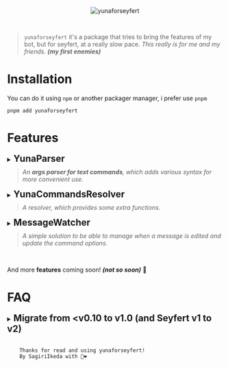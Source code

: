 <center>
<img src="https://i.imgur.com/brbipcY.png" alt="yunaforseyfert"  style="max-width: 80%; padding-bottom: 30px"/>
</center>

> ` yunaforseyfert ` it's a package that tries to bring the features of my bot, but for seyfert, at a really slow pace. 
> *This really is for me and my friends. **(my first enemies)***

# Installation 

You can do it using `npm` or another packager manager, i prefer use  `pnpm`

```
pnpm add yunaforseyfert
```

# Features

<details>
  <summary>
    <h2 style="display: inline">YunaParser</h2>
    <br/>
    <blockquote style="padding-left:10px;margin-top:10px">
    <i>An <strong>args parser for text commands</strong>,
    which adds various syntax for more convenient use.</i>
    </blockquote>
  </summary>

### Installation

After you install `yunaforseyfert` you need to import `Yuna` like this:

```js
import { Yuna } from "yunaforseyfert";
```

Then, you need to add it as seyfert's default argsParser, as follows:

```js
import { HandleCommand } from "seyfert/lib/commands/handle";
import { Yuna } from "yunaforseyfert";

class YourHandleCommand extends HandleCommand {
    argsParser = Yuna.parser(); // Here are the settings, but that will be explained below
}

// your bot's client
client.setServices({
    handleCommand: YourHandleCommand,
});

```

And now, the magic will begin!

### How this works, and what do?

Let's say you have the following command

```js
const options = {
  first: createStringOption({
    description: "Penguins are life",
    required: true
  }),
  second: createStringOption({
    description: "Do you know i love penguins?",
    required: true
  })
}

@Declare({
  name: 'test',
  description: 'Test command'
})
@Options(options)
export default class TestCommand extends Command {
  async run(ctx: CommandContext<typeof options>) { 
    const { first, second } = ctx.options;

    const embed = new Embed({
        title: "Parsed!",
        fields: [
            {
                name: "First",
                value: first
            },
            {
                name: "Second",
                value: second
            }
        ]
    })

    await ctx.write({
      embeds: [embed]
    });
  }
}
```

The command has two options `first` and `second`, in that order.

For the parser, each word counts as an option, and will be added in the order of the command. That is, if we use the command in the following way:

<img src="https://i.imgur.com/xdpSRIg.png" width="100%" />

`ctx.options` will be return 
```json
{
    "first": "Hellow!",
    "second": "penguin"
}
```

But, if i want to use more than one word?

You can use the following syntax

`"your words"` `'your beutiful sentence'` **\`penguin world\`**

<img src="https://i.imgur.com/Us2zi3V.png" width="100%" />

it will return 

```json
{
    "first": "your words",
    "second": "your beatiful sentence"
}
```
Another case is that the option is the last or only one, in this case it will not be necessary to use "" and all the remaining content will be taken as the option. Example:

<img src="https://i.imgur.com/MayfQbj.png" width="100%" />

#### Named Syntax

**What if I want to use the options in the order I want or need?**

You can use the following syntaxes:

`--option` content

`-option` content

`option:` content

Like this.

<img src="https://i.imgur.com/6olfDEu.png" width="100%" />

Also, if an option is of type `Boolean` , when used with only the `-option` or `--option` syntax with nothing else following it, it will return true. Example:

<img src="https://i.imgur.com/T8JwCdY.png" width="100%" />

```jsonc
{
  "first": "hello",
  "devmode": "true" // will later be converted to true.
}
```

#### Escaping characters

You can escape any special character or syntax, if you need to, using `\`

<img src="https://i.imgur.com/i1SROrV.png" width="100%"/>

this will return:

```json
{
    "first": "hey!",
    "second": "how are you? --second well."
}
```
also this works with 

`"` `'` `\``

`:` `-` `--` *(in named options)*

`/` *(in urls, like https://)*

### Config
The configurations allow changing the behavior of the parser; this is done when using `Yuna.parser` The allowed ones are as follows:

```ts
Yuna.parser({
    /**
     * this only show console.log with the options parsed.
     * @default false */
    logResult: false,
    /** syntaxes enabled */
    syntax: {
        /** especify what longText tags you want
         *
         * " => "penguin life"
         *
         * ' => 'beautiful sentence'
         *
         * ` => `Eve『Insomnia』 is a good song`
         *
         * @default 🐧 all enabled
         */
        longTextTags: ['"', "'", "`"],
        /** especify what named syntax you want
         *
         *  -  => -option content value
         *
         *  -- => --option content value
         *
         *  :  => option: content value
         *
         * @default 🐧 all enabled
         */
        namedOptions: ["-", "--", ":"]
    },

    /**
     * Turning it on can be useful for when once all the options are obtained,
     * the last one can take all the remaining content, ignoring any other syntax.
     * @default {false}
     */
    breakSearchOnConsumeAllOptions: false,

    /**
     * Limit that you can't use named syntax "-" and ":" at the same time,
     * but only the first one used, sometimes it's useful to avoid confusion.
     * @default {false}
     */
    useUniqueNamedSyntaxAtSameTime: false,
    /**
    * This disables the use of longTextTags in the last option
    * @default {false}
    */
    disableLongTextTagsInLastOption: false,


    /** Use Yuna's choice resolver instead of the default one, put null if you don't want it,
     * 
     * YunaChoiceResolver allows you to search through choices regardless of case or lowercase, 
     * as well as allowing direct use of an choice's value,
     * and not being forced to use only the name. 
     * 
     * @default enabled
     */
    resolveCommandOptionsChoices: {
        /** Allow you to use the value of a choice directly, not necessarily search by name
         * @default {true}
         */
        canUseDirectlyValue: true;
    };

    /** If the first option is of the 'User' type,
     *  it can be taken as the user to whom the message is replying.
     *  @default {null} (not enabled)
     */
    useRepliedUserAsAnOption: {
        /** need to have the mention enabled (@PING)
         * @default {false}
         */
        requirePing: false;
    };
})
```

**breakSearchOnConsumeAllOptions example**


<img src="https://i.imgur.com/duer8NK.png" width="100%" />

**useUniqueNamedSyntaxAtSameTime example**


<img src="https://i.imgur.com/myHrl9L.png" width="100%" />

**disableLongTextTagsInLastOption example**


<img src="https://i.imgur.com/2BNIBIx.png" width="100%" />


**useRepliedUserAsAnOption**

> Suppose we have a command with two options, `user` and `message`. As long as we have the `useRepliedUserAsAnOption` option set, the `user` option will be taken as the user to whom the message is replying, and the other options (if any) will be used normally in the message. In case you are not replying to any message `user` will have to be specified in the message, as it is normally. Example:

**replying example**


<img src="https://i.imgur.com/7aujz0w.png" width="100%" />

**not replying example**


<img src="https://i.imgur.com/llpFwE9.png" width="100%" />

Also, if necessary, each command can use a specific configuration. For this, you can use the `@DeclareParserConfig` decorator

```js
import { DeclareParserConfig } from "yunaforseyfert";

const options = {
    first: createStringOption({
        description: "first option",
        required: true,
    }),
};

@Declare({
    name: "test",
    description: "with penguins the life is better.",
})
@Options(options)
@DeclareParserConfig({
  // Place your settings here
}) 
export default class TestCommand extends Command {}
```

Also, we provide some recommended configurations `(only one at the moment :] )` for commands such as an Eval.

This can be used as

```js
import { DeclareParserConfig, ParserRecommendedConfig } from "yunaforseyfert";

@DeclareParserConfig(ParserRecommendedConfig.Eval)
```
This will enable **disableLongTextTagsInLastOption** and **breakSearchOnConsumeAll**. Things that I consider necessary in an eval.


### "Demostration" thanks to @justo
<img src="https://i.imgur.com/cRrLoG2.gif" width="100%" />

</details>

<details>

  <summary>
  <h2 style="display: inline">YunaCommandsResolver</h2>
  <br/>

  <blockquote style="padding-left:10px;margin-top:10px">
  <i>A resolver, which provides some extra functions. </i>
  </blockquote>
  </summary>

### Installation

Set `Yuna.resolve` as the default `resolveCommandFromContent` of seyfert, as follows:

```js

import { HandleCommand } from "seyfert/lib/commands/handle";
import { Yuna } from "yunaforseyfert";

class YourHandleCommand extends HandleCommand {

  resolveCommandFromContent = Yuna.resolver({
      /**
       * You need to pass the client in order to prepare the commands that the resolver will use.
      */
      client: this.client,
      /**
       * Event to be emitted each time the commands are prepared.
      */
      afterPrepare: (metadata) => {
          this.client.logger.debug(`Ready to use ${metadata.commands.length} commands !`);
      },
  });

}

yourBotClient.setServices({
  handleCommand: YourHandleCommand,
});
```

After this, you are ready to enjoy the following advantages!

### Case Insensitive

> Ise your commands regardless of case, it will sound stupid in some cases
> 
> But I have seen users try to use them with capital letters. 🐧

### Shortcuts 

Accesses a subcommand or group, without the need to place the parent command. For example, you would normally access it as `music play`, now you can access it directly as `play`.

To configure it in your subcommands, you must use the `@Shortcut` decorator.

```ts
import { Shortcut } from "yunaforseyfert";

@Declare({
    name: "example",
    description: "example subCommand",
})
@Group("penguin")
@Shortcut()
export default class ExampleSubCommand extends SubCommand {
    // ...
}

```
And now it can be accessed directly as `example` without the parent command.

In groups the configuration is as follows, you must add the `shortcut` property as `true` in your group. Example:

```ts
/** ... */
@Groups({
  penguin: {
      defaultDescription: "penguin group",
      shortcut: true,
  }
})
export default class ParentCommand extends Command {}
```

And now the subCommand shown above can also be accessed as `penguin example` without the parent.

### fallbackSubCommand

Used to access a default subcommand, in case one is not found.

Suppose you have the following command structure:

```
- parent
    - sub1
    - group
        - sub
    - sub2
    - sub3
 ```

And the user has tried to use `parent sub4`

since that subcommand does not exist, `sub1` (or another specified one, but by default it will be the first one, from the parent or group) will be used.

It is also useful to use a subcommand without placing its name.

To enable this feature globally, when using `Yuna.resolve`, add the `useFallbackSubCommand` property as `true`. Example:

```ts
Yuna.resolver({
  //...
  useFallbackSubCommand: true,
})
```

### Note

For the correct functioning of the resolver the commands must be prepared, this is done by default after they are all loaded or reloaded. But if you reload a specific Command/SubCommand it is recommended that you reprepare the commands manually, this can be done by:

```ts 
import { Yuna } from "yunaforseyfert"

Yuna.commands.prepare(client /* your bot's client */)
```

It can also be enabled/disabled on a specific parent command using the `@DeclareFallbackSubCommand` decorator as follows:

```ts
import { DeclareFallbackSubCommand } from "yunaforseyfert";
import PrimarySubCommand from "./primary.js"

@Options([PrimarySubCommand, /* ...*/])
@DeclareFallbackSubCommand(PrimarySubCommand) // You must pass the class of the subCommand that will be taken by default, or null to disable this feature.
export default class ParentCommand extends Command {}
```

In a group it is established as follows: 

```ts
import PrimaryGroupSubCommand from "./penguin/primary.js"

/** ... */
@Groups({
  penguin: {
      defaultDescription: "penguin group",
      fallbackSubCommand: PrimaryGroupSubCommand,
  }
})
export default class ParentCommand extends Command {}
```




</details>

<details>

  <summary>
  <h2 style="display: inline">MessageWatcher</h2>
  <br/>
  <blockquote style="padding-left:10px;margin-top:10px">
  <i>A simple solution to be able to manage when a message is edited and update the command options. </i>
  </blockquote>
  </summary>

### Implementation and Usage

You have some ways to use it, use whichever you prefer. They are practically the same.

#### Using the `@Watch` decorator:

```ts
import { Watch } from "yunaforseyfert";

/** ... */
@Options(options)
export default class TestCommand extends Command {
  // example
  @Watch({ time: 100_000  /** 100s */  })
  async run(ctx: CommandContext<typeof options>) {
    ctx.editOrReply({ content: ctx.options.text });
  }
}
```
And now it will be updated every time the message is edited!

##### `@Watch` options 

```ts
@Watch({
  /** filters the execution of the `onChange` event */
  filter(ctx) { return true },
  time: 100_000,
  /** Downtime until the watcher stops. */
  idle: 10_000, 

  // others optionally events

  /**
   * It will be emitted before creating the watcher,
   * if you return `false` it will not be created.
   */
  beforeCreate(ctx) {},

  /** 
   * when the user has removed or used an unrecognized prefix, or changed the command he was using.
    * reason can be: "UnspecifiedPrefix" | "CommandChanged"
  */
  onUsageError(error) { console.log({ error }) },
  /** when there was an error when parsing options */
  onOptionsError(error) { console.log({ error }) },

  onStop(reason) { 
    this.ctx.editOrReply({ content: `watcher stopped by reason: ${reason}` }) 
  },
})
```


#### Using the `createWatcher` function:

```ts
import { createWatcher } from "yunaforseyfert";

// and now use it in your commands in the following way

/** ... */
@Options(options)
export default class TestCommand extends Command {
  // example
  async run(ctx: CommandContext<typeof options>) {
    const msg = await ctx.editOrReply({ content: ctx.options.text });

    // checks that there is a message to be observed
    if(!msg || !ctx.message) return;

    const watcher = createWatcher(ctx, {
      // how long will the watcher last
      time: 100_000,
      // you also have the idle property
    });

    // Find out when the message has changed and get the new options.
    watcher.onChange((options) => {
      msg.edit({ content: options.text });
    });

    // others optionally events
    watcher.onStop((reason) => {
      ctx.write({ content: `watcher stopped by reason: ${reason}` });
    })

    watcher.onOptionsError((error) => console.log({ error }))

    watcher.onUsageError((reason) => console.log({ reason }))

    // to stop a watcher use
    watcher.stop("reason")

  }
}


```

if necessary you can also create a watcher as follows

```ts
createWatcher<typeof options>({
  client, // your client
  command, // used command
  message, // msg
}, { 
  /* options...*/ 
})
```

#### `Yuna.watchers` utils

- **`Yuna.watchers.createController`**

By default all watchers are stored in a `Map`, but if you wanted to you could use a `LimitedCollection` as follows:

```ts
import { LimitedCollection } from "seyfert";

Yuna.watchers.createController({
  client, // your bot's client
  cache: new LimitedCollection( /** your settings */)
})
```
- **`Yuna.watchers.getFromContext`**

Get the list of `watchers` (there may be more than one) associated to a `CommandContext`

```ts
Yuna.watchers.getFromContext(ctx)
```
- **`Yuna.watchers.find`**

Find an `MessageWatcherManager` from a query.

```ts
// usage example
Yuna.watchers.find(client, {
  /** query properties */
  userId: ctx.author.id,
  // messageId
  // channelId
  // guildId
  // command {Command | SubCommand}
})

// the query can also be a callback that returns a boolean
Yuna.watchers.find(client, (watcher) => watcher.message.author.id === ctx.author.id)
```

- **`Yuna.watchers.findMany`**

Similar to `find` but this one will filter through all, it is used in the same way, but it will return all matches

- **`Yuna.watchers.isWatching`**

Use it to know when a `CommandContext` is being watched.

- **`Use example`**

Suppose you want to limit that a user can only have one watcher at a time in your command.

Using the `@Watch` decorator you would do it with the beforeCreate event, and with `createWatcher` before executing that function.  Example with the `beforeCreate`

```ts
@Watch({
  idle: 10_000,
  beforeCreate(ctx) {
    // Get some watcher associated to the user in this command
    const userWatcher = Yuna.watchers.find(ctx.client, {
        userId: ctx.author.id,
        command: this, // this refers to the Command
    });
    
    // If found, we stop it
    userWatcher?.stop("AnotherInstanceCreated");
  }
})
```

> Also, `Watch` is an alias for `Yuna.watchers` :)


</details>

<br/>

And more **features** coming soon! ***(not so soon)*** 🐧


# FAQ

<details>

  <summary>
  <h2 style="display: inline">Migrate from &lt;v0.10 to v1.0 (and Seyfert v1 to v2)</h2>
  </summary>

The way to set the `argsParser` has changed in `seyfert v2`, it has also changed its name
now it should be done as follows:

  ```diff
- import { YunaParser } from "yunaforseyfert";
- 
- // your bot's client
- new Client({ 
-     commands: {
-         argsParser: YunaParser() // Here are the settings
-     }
- });
+ import { HandleCommand } from "seyfert/lib/commands/handle";
+ import { Yuna } from "yunaforseyfert";
+ 
+ const client = new Client();
+ 
+ class YourHandleCommand extends HandleCommand {
+     argsParser = Yuna.parser(); // Here are the settings
+ }
+ 
+ client.setServices({
+     handleCommand: YourHandleCommand,
+ });
  ```

Also the `enabled` configuration of the `Yuna.parser` has been renamed to `syntax`.
```diff
- YunaParser({
-   enabled: {
-     // ...
-   }
- })
+ Yuna.parser({
+   syntax: {
+     // ...
+   }
+ })
```

</details>
<br/>


```
    Thanks for read and using yunaforseyfert!
    By SagiriIkeda with 🐧❤️
```